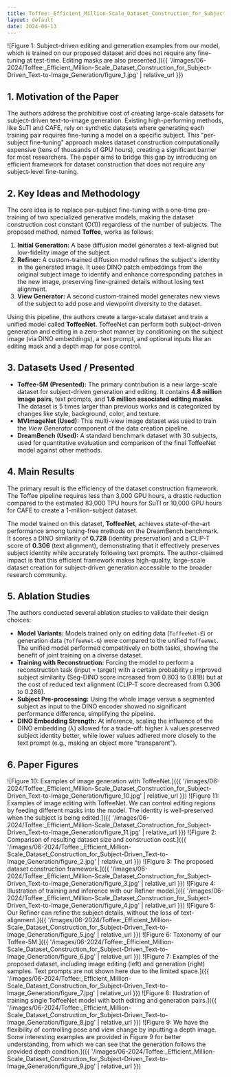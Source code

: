 ```yaml
---
title: Toffee:_Efficient_Million-Scale_Dataset_Construction_for_Subject-Driven_Text-to-Image_Generation
layout: default
date: 2024-06-13
---
```

![Figure 1: Subject-driven editing and generation examples from our model, which is trained on our proposed dataset and does not require any fine-tuning at test-time. Editing masks are also presented.]({{ '/images/06-2024/Toffee:_Efficient_Million-Scale_Dataset_Construction_for_Subject-Driven_Text-to-Image_Generation/figure_1.jpg' | relative_url }})
## 1. Motivation of the Paper
The authors address the prohibitive cost of creating large-scale datasets for subject-driven text-to-image generation. Existing high-performing methods, like SuTI and CAFE, rely on synthetic datasets where generating each training pair requires fine-tuning a model on a specific subject. This "per-subject fine-tuning" approach makes dataset construction computationally expensive (tens of thousands of GPU hours), creating a significant barrier for most researchers. The paper aims to bridge this gap by introducing an efficient framework for dataset construction that does not require any subject-level fine-tuning.

## 2. Key Ideas and Methodology
The core idea is to replace per-subject fine-tuning with a one-time pre-training of two specialized generative models, making the dataset construction cost constant (O(1)) regardless of the number of subjects. The proposed method, named **Toffee**, works as follows:

1.  **Initial Generation:** A base diffusion model generates a text-aligned but low-fidelity image of the subject.
2.  **Refiner:** A custom-trained diffusion model refines the subject's identity in the generated image. It uses DINO patch embeddings from the original subject image to identify and enhance corresponding patches in the new image, preserving fine-grained details without losing text alignment.
3.  **View Generator:** A second custom-trained model generates new views of the subject to add pose and viewpoint diversity to the dataset.

Using this pipeline, the authors create a large-scale dataset and train a unified model called **ToffeeNet**. ToffeeNet can perform both subject-driven generation and editing in a zero-shot manner by conditioning on the subject image (via DINO embeddings), a text prompt, and optional inputs like an editing mask and a depth map for pose control.

## 3. Datasets Used / Presented
-   **Toffee-5M (Presented):** The primary contribution is a new large-scale dataset for subject-driven generation and editing. It contains **4.8 million image pairs**, text prompts, and **1.6 million associated editing masks**. The dataset is 5 times larger than previous works and is categorized by changes like style, background, color, and texture.
-   **MVImageNet (Used):** This multi-view image dataset was used to train the *View Generator* component of the data creation pipeline.
-   **DreamBench (Used):** A standard benchmark dataset with 30 subjects, used for quantitative evaluation and comparison of the final ToffeeNet model against other methods.

## 4. Main Results
The primary result is the efficiency of the dataset construction framework. The Toffee pipeline requires less than 3,000 GPU hours, a drastic reduction compared to the estimated 83,000 TPU hours for SuTI or 10,000 GPU hours for CAFE to create a 1-million-subject dataset.

The model trained on this dataset, **ToffeeNet**, achieves state-of-the-art performance among tuning-free methods on the DreamBench benchmark. It scores a DINO similarity of **0.728** (identity preservation) and a CLIP-T score of **0.306** (text alignment), demonstrating that it effectively preserves subject identity while accurately following text prompts. The author-claimed impact is that this efficient framework makes high-quality, large-scale dataset creation for subject-driven generation accessible to the broader research community.

## 5. Ablation Studies
The authors conducted several ablation studies to validate their design choices:
-   **Model Variants:** Models trained only on editing data (`ToffeeNet-E`) or generation data (`ToffeeNet-G`) were compared to the unified `ToffeeNet`. The unified model performed competitively on both tasks, showing the benefit of joint training on a diverse dataset.
-   **Training with Reconstruction:** Forcing the model to perform a reconstruction task (input = target) with a certain probability `p` improved subject similarity (Seg-DINO score increased from 0.803 to 0.818) but at the cost of reduced text alignment (CLIP-T score decreased from 0.306 to 0.286).
-   **Subject Pre-processing:** Using the whole image versus a segmented subject as input to the DINO encoder showed no significant performance difference, simplifying the pipeline.
-   **DINO Embedding Strength:** At inference, scaling the influence of the DINO embedding (λ) allowed for a trade-off: higher λ values preserved subject identity better, while lower values adhered more closely to the text prompt (e.g., making an object more "transparent").

## 6. Paper Figures
![Figure 10: Examples of image generation with ToffeeNet.]({{ '/images/06-2024/Toffee:_Efficient_Million-Scale_Dataset_Construction_for_Subject-Driven_Text-to-Image_Generation/figure_10.jpg' | relative_url }})
![Figure 11: Examples of image editing with ToffeeNet. We can control editing regions by feeding different masks into the model. The identity is well-preserved when the subject is being edited.]({{ '/images/06-2024/Toffee:_Efficient_Million-Scale_Dataset_Construction_for_Subject-Driven_Text-to-Image_Generation/figure_11.jpg' | relative_url }})
![Figure 2: Comparison of resulting dataset size and construction cost.]({{ '/images/06-2024/Toffee:_Efficient_Million-Scale_Dataset_Construction_for_Subject-Driven_Text-to-Image_Generation/figure_2.jpg' | relative_url }})
![Figure 3: The proposed dataset construction framework.]({{ '/images/06-2024/Toffee:_Efficient_Million-Scale_Dataset_Construction_for_Subject-Driven_Text-to-Image_Generation/figure_3.jpg' | relative_url }})
![Figure 4: Illustration of training and inference with our Refiner model.]({{ '/images/06-2024/Toffee:_Efficient_Million-Scale_Dataset_Construction_for_Subject-Driven_Text-to-Image_Generation/figure_4.jpg' | relative_url }})
![Figure 5: Our Refiner can refine the subject details, without the loss of text-alignment.]({{ '/images/06-2024/Toffee:_Efficient_Million-Scale_Dataset_Construction_for_Subject-Driven_Text-to-Image_Generation/figure_5.jpg' | relative_url }})
![Figure 6: Taxonomy of our Toffee-5M.]({{ '/images/06-2024/Toffee:_Efficient_Million-Scale_Dataset_Construction_for_Subject-Driven_Text-to-Image_Generation/figure_6.jpg' | relative_url }})
![Figure 7: Examples of the proposed dataset, including image editing (left) and generation (right) samples. Text prompts are not shown here due to the limited space.]({{ '/images/06-2024/Toffee:_Efficient_Million-Scale_Dataset_Construction_for_Subject-Driven_Text-to-Image_Generation/figure_7.jpg' | relative_url }})
![Figure 8: Illustration of training single ToffeeNet model with both editing and generation pairs.]({{ '/images/06-2024/Toffee:_Efficient_Million-Scale_Dataset_Construction_for_Subject-Driven_Text-to-Image_Generation/figure_8.jpg' | relative_url }})
![Figure 9: We have the flexibility of controlling pose and view change by inputting a depth image. Some interesting examples are provided in Figure 9 for better understanding, from which we can see that the generation follows the provided depth condition.]({{ '/images/06-2024/Toffee:_Efficient_Million-Scale_Dataset_Construction_for_Subject-Driven_Text-to-Image_Generation/figure_9.jpg' | relative_url }})
